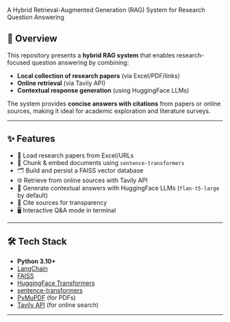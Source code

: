 A Hybrid Retrieval-Augmented Generation (RAG) System for Research Question Answering

## 🚀 Overview
This repository presents a **hybrid RAG system** that enables research-focused question answering by combining:
- **Local collection of research papers** (via Excel/PDF/links)
- **Online retrieval** (via Tavily API)
- **Contextual response generation** (using HuggingFace LLMs)

The system provides **concise answers with citations** from papers or online sources, making it ideal for academic exploration and literature surveys.

---

## ✨ Features
- 📄 Load research papers from Excel/URLs
- 🔎 Chunk & embed documents using `sentence-transformers`
- 🗂️ Build and persist a FAISS vector database
- 🌐 Retrieve from online sources with Tavily API
- 🧠 Generate contextual answers with HuggingFace LLMs (`flan-t5-large` by default)
- 📌 Cite sources for transparency
- 🖥️ Interactive Q&A mode in terminal

---

## 🛠️ Tech Stack
- **Python 3.10+**
- [LangChain](https://www.langchain.com/)  
- [FAISS](https://github.com/facebookresearch/faiss)  
- [HuggingFace Transformers](https://huggingface.co/transformers/)  
- [sentence-transformers](https://www.sbert.net/)  
- [PyMuPDF](https://pymupdf.readthedocs.io/en/latest/) (for PDFs)  
- [Tavily API](https://tavily.com/) (for online search)  

---
